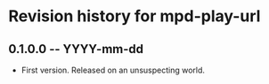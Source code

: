 # Revision history for mpd-play-url

## 0.1.0.0  -- YYYY-mm-dd

* First version. Released on an unsuspecting world.
